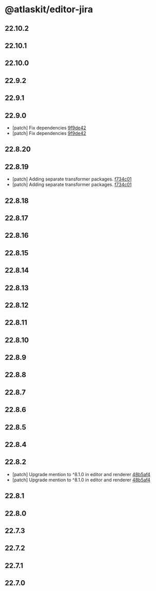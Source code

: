 # @atlaskit/editor-jira

## 22.10.2

## 22.10.1

## 22.10.0

## 22.9.2

## 22.9.1

## 22.9.0
- [patch] Fix dependencies [9f9de42](https://bitbucket.org/atlassian/atlaskit-mk-2/commits/9f9de42)
- [patch] Fix dependencies [9f9de42](https://bitbucket.org/atlassian/atlaskit-mk-2/commits/9f9de42)

## 22.8.20

## 22.8.19

- [patch] Adding separate transformer packages. [f734c01](https://bitbucket.org/atlassian/atlaskit-mk-2/commits/f734c01)
- [patch] Adding separate transformer packages. [f734c01](https://bitbucket.org/atlassian/atlaskit-mk-2/commits/f734c01)

## 22.8.18

## 22.8.17

## 22.8.16

## 22.8.15

## 22.8.14

## 22.8.13

## 22.8.12

## 22.8.11

## 22.8.10

## 22.8.9

## 22.8.8

## 22.8.7

## 22.8.6

## 22.8.5

## 22.8.4

## 22.8.2
- [patch] Upgrade mention to ^8.1.0 in editor and renderer [48b5af4](48b5af4)
- [patch] Upgrade mention to ^8.1.0 in editor and renderer [48b5af4](48b5af4)

## 22.8.1

## 22.8.0

## 22.7.3

## 22.7.2

## 22.7.1

## 22.7.0
